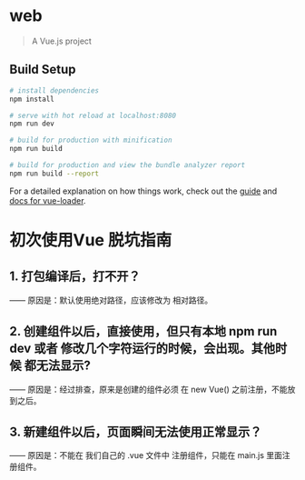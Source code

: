 # web

> A Vue.js project

## Build Setup

``` bash
# install dependencies
npm install

# serve with hot reload at localhost:8080
npm run dev

# build for production with minification
npm run build

# build for production and view the bundle analyzer report
npm run build --report
```

For a detailed explanation on how things work, check out the [guide](http://vuejs-templates.github.io/webpack/) and [docs for vue-loader](http://vuejs.github.io/vue-loader).

# 初次使用Vue 脱坑指南
## 1. 打包编译后，打不开？
—— 原因是：默认使用绝对路径，应该修改为 相对路径。
## 2. 创建组件以后，直接使用，但只有本地 npm run dev 或者 修改几个字符运行的时候，会出现。其他时候 都无法显示?
—— 原因是：经过排查，原来是创建的组件必须 在 new Vue() 之前注册，不能放到之后。
## 3. 新建组件以后，页面瞬间无法使用正常显示？
—— 原因是：不能在 我们自己的 .vue 文件中 注册组件，只能在 main.js 里面注册组件。
